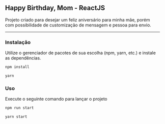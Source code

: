 ## Happy Birthday, Mom - ReactJS
Projeto criado para desejar um feliz aniversário para minha mãe, porém com possibilidade de customização de mensagem e pessoa para envio.

---

### Instalação

Utilize o gerenciador de pacotes de sua escolha (npm, yarn, etc.) e instale as dependências.

```bash
npm install
```

```bash
yarn
```

### Uso
Execute o seguinte comando para lançar o projeto

```bash
npm run start
```

```bash
yarn start
```
